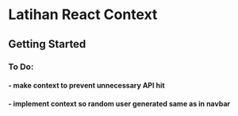 # Latihan React Context
## Getting Started

### To Do:

#### - make context to prevent unnecessary API hit
#### - implement context so random user generated same as in navbar